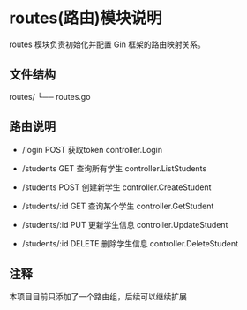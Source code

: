 # routes(路由)模块说明

routes 模块负责初始化并配置 Gin 框架的路由映射关系。

## 文件结构

routes/
└── routes.go

## 路由说明

- /login            POST        获取token          controller.Login

- /students	        GET	        查询所有学生	    controller.ListStudents
- /students	        POST	    创建新学生	        controller.CreateStudent
- /students/:id	    GET	        查询某个学生	    controller.GetStudent
- /students/:id	    PUT	        更新学生信息	    controller.UpdateStudent
- /students/:id	    DELETE      删除学生信息	    controller.DeleteStudent

## 注释

本项目目前只添加了一个路由组，后续可以继续扩展